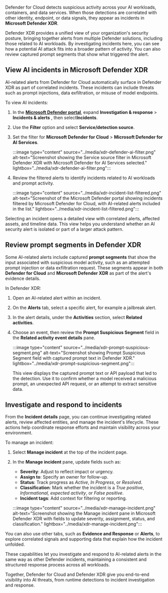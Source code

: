 Defender for Cloud detects suspicious activity across your AI workloads, containers, and data services. When those detections are correlated with other identity, endpoint, or data signals, they appear as incidents in **Microsoft Defender XDR**.

Defender XDR provides a unified view of your organization's security posture, bringing together alerts from multiple Defender solutions, including those related to AI workloads. By investigating incidents here, you can see how a potential AI attack fits into a broader pattern of activity. You can also review captured prompt segments that show what triggered the alert.

## View AI incidents in Microsoft Defender XDR

AI-related alerts from Defender for Cloud automatically surface in Defender XDR as part of correlated incidents. These incidents can include threats such as prompt injections, data exfiltration, or misuse of model endpoints.

To view AI incidents:

1. In the **[Microsoft Defender portal](https://security.microsoft.com)**, expand **Investigation & response** > **Incidents & alerts** , then select**Incidents**.
1. Use the **Filter** option and select **Service/detection source**.
1. Set the filter for **Microsoft Defender for Cloud** > **Microsoft Defender for AI Services**.

   :::image type="content" source="../media/xdr-defender-ai-filter.png" alt-text="Screenshot showing the Service source filter in Microsoft Defender XDR with Microsoft Defender for AI Services selected." lightbox="../media/xdr-defender-ai-filter.png":::

1. Review the filtered alerts to identify incidents related to AI workloads and prompt activity.

   :::image type="content" source="../media/xdr-incident-list-filtered.png" alt-text="Screenshot of the Microsoft Defender portal showing incidents filtered by Microsoft Defender for Cloud, with AI-related alerts included in the list." lightbox="../media/xdr-incident-list-filtered.png":::

Selecting an incident opens a detailed view with correlated alerts, affected assets, and timeline data. This view helps you understand whether an AI security alert is isolated or part of a larger attack pattern.

## Review prompt segments in Defender XDR

Some AI-related alerts include captured **prompt segments** that show the input associated with suspicious model activity, such as an attempted prompt injection or data exfiltration request. These segments appear in both **Defender for Cloud** and **Microsoft Defender XDR** as part of the alert's evidence details.

In Defender XDR:

1. Open an AI-related alert within an incident.
1. On the **Alerts** tab, select a specific alert, for example a jailbreak alert.
1. In the alert details, under the **Activities** section, select **Related activities**.
1. Choose an event, then review the **Prompt Suspicious Segment** field in the **Related activity event details** pane.

   :::image type="content" source="../media/xdr-prompt-suspicious-segment.png" alt-text="Screenshot showing Prompt Suspicious Segment field with captured prompt text in Defender XDR." lightbox="../media/xdr-prompt-suspicious-segment.png":::

   This view displays the captured prompt text or API payload that led to the detection. Use it to confirm whether a model received a malicious prompt, an unexpected API request, or an attempt to extract sensitive data.

## Investigate and respond to incidents

From the **Incident details** page, you can continue investigating related alerts, review affected entities, and manage the incident's lifecycle. These actions help coordinate response efforts and maintain visibility across your environment.

To manage an incident:

1. Select **Manage incident** at the top of the incident page.
1. In the **Manage incident** pane, update fields such as:

   - **Severity**: Adjust to reflect impact or urgency.
   - **Assign to**: Specify an owner for follow-up.
   - **Status**: Track progress as _Active_, _In Progress_, or _Resolved_.
   - **Classification**: Mark whether the incident is a _True positive_, _Informational, expected activity_, or _False positive_.
   - **Incident tags**: Add context for filtering or reporting.

   :::image type="content" source="../media/xdr-manage-incident.png" alt-text="Screenshot showing the Manage incident pane in Microsoft Defender XDR with fields to update severity, assignment, status, and classification." lightbox="../media/xdr-manage-incident.png":::

You can also use other tabs, such as **Evidence and Response** or **Alerts**, to explore correlated signals and supporting data that explain how the incident unfolded.

These capabilities let you investigate and respond to AI-related alerts in the same way as other Defender incidents, maintaining a consistent and structured response process across all workloads.

Together, Defender for Cloud and Defender XDR give you end-to-end visibility into AI threats, from runtime detections to incident investigation and response.
